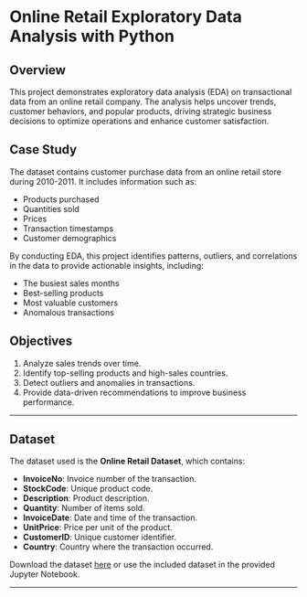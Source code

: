 # Online Retail Exploratory Data Analysis with Python

## Overview
This project demonstrates exploratory data analysis (EDA) on transactional data from an online retail company. The analysis helps uncover trends, customer behaviors, and popular products, driving strategic business decisions to optimize operations and enhance customer satisfaction.

## Case Study
The dataset contains customer purchase data from an online retail store during 2010-2011. It includes information such as:
- Products purchased
- Quantities sold
- Prices
- Transaction timestamps
- Customer demographics

By conducting EDA, this project identifies patterns, outliers, and correlations in the data to provide actionable insights, including:
- The busiest sales months
- Best-selling products
- Most valuable customers
- Anomalous transactions

## Objectives
1. Analyze sales trends over time.
2. Identify top-selling products and high-sales countries.
3. Detect outliers and anomalies in transactions.
4. Provide data-driven recommendations to improve business performance.

---

## Dataset
The dataset used is the **Online Retail Dataset**, which contains:
- **InvoiceNo**: Invoice number of the transaction.
- **StockCode**: Unique product code.
- **Description**: Product description.
- **Quantity**: Number of items sold.
- **InvoiceDate**: Date and time of the transaction.
- **UnitPrice**: Price per unit of the product.
- **CustomerID**: Unique customer identifier.
- **Country**: Country where the transaction occurred.

Download the dataset [here](https://archive.ics.uci.edu/ml/datasets/Online+Retail) or use the included dataset in the provided Jupyter Notebook.

---

